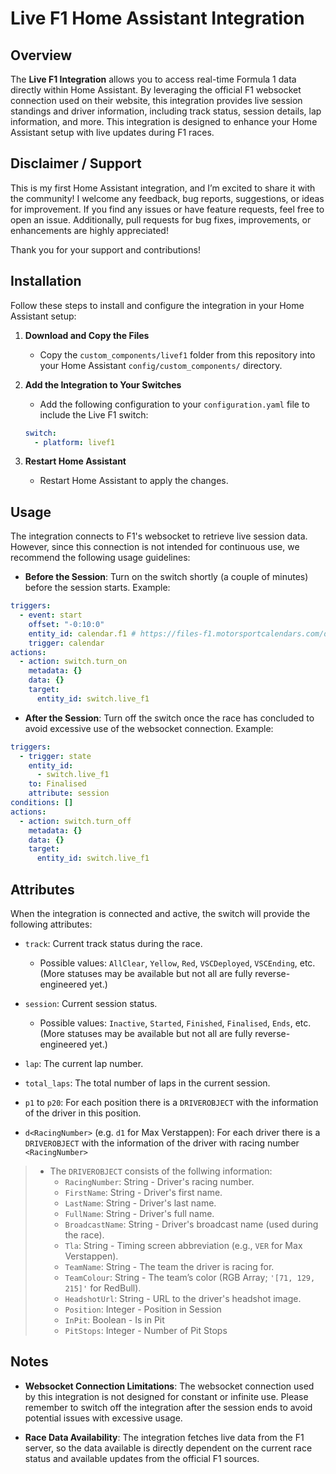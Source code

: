 # Live F1 Home Assistant Integration

## Overview

The **Live F1 Integration** allows you to access real-time Formula 1 data directly within Home Assistant. By leveraging the official F1 websocket connection used on their website, this integration provides live session standings and driver information, including track status, session details, lap information, and more. This integration is designed to enhance your Home Assistant setup with live updates during F1 races.

## Disclaimer / Support
This is my first Home Assistant integration, and I’m excited to share it with the community! I welcome any feedback, bug reports, suggestions, or ideas for improvement. If you find any issues or have feature requests, feel free to open an issue. Additionally, pull requests for bug fixes, improvements, or enhancements are highly appreciated!

Thank you for your support and contributions!


## Installation

Follow these steps to install and configure the integration in your Home Assistant setup:

1. **Download and Copy the Files**

   * Copy the `custom_components/livef1` folder from this repository into your Home Assistant `config/custom_components/` directory.

2. **Add the Integration to Your Switches**

   * Add the following configuration to your `configuration.yaml` file to include the Live F1 switch:

   ```yaml
   switch:
     - platform: livef1
   ```

3. **Restart Home Assistant**

   * Restart Home Assistant to apply the changes.


## Usage

The integration connects to F1's websocket to retrieve live session data. However, since this connection is not intended for continuous use, we recommend the following usage guidelines:

* **Before the Session**: Turn on the switch shortly (a couple of minutes) before the session starts. Example:
```yml
triggers:
  - event: start
    offset: "-0:10:0"
    entity_id: calendar.f1 # https://files-f1.motorsportcalendars.com/de/f1-calendar_p1_p2_p3_qualifying_sprint_gp.ics
    trigger: calendar
actions:
  - action: switch.turn_on
    metadata: {}
    data: {}
    target:
      entity_id: switch.live_f1
```

* **After the Session**: Turn off the switch once the race has concluded to avoid excessive use of the websocket connection. Example:
```yml
triggers:
  - trigger: state
    entity_id:
      - switch.live_f1
    to: Finalised
    attribute: session
conditions: []
actions:
  - action: switch.turn_off
    metadata: {}
    data: {}
    target:
      entity_id: switch.live_f1
```

## Attributes

When the integration is connected and active, the switch will provide the following attributes:

* `track`: Current track status during the race.

  * Possible values: `AllClear`, `Yellow`, `Red`, `VSCDeployed`, `VSCEnding`, etc. (More statuses may be available but not all are fully reverse-engineered yet.)

* `session`: Current session status.

  * Possible values: `Inactive`, `Started`, `Finished`, `Finalised`, `Ends`, etc. (More statuses may be available but not all are fully reverse-engineered yet.)

* `lap`: The current lap number.

* `total_laps`: The total number of laps in the current session.

* `p1` to `p20`: For each position there is a `DRIVEROBJECT` with the information of the driver in this position.

* `d<RacingNumber>` (e.g. `d1` for Max Verstappen): For each driver there is a `DRIVEROBJECT` with the information of the driver with racing number `<RacingNumber>`


> * The `DRIVEROBJECT` consists of the follwing information:
>   * `RacingNumber`: String - Driver's racing number.
>   * `FirstName`: String - Driver's first name.
>   * `LastName`: String - Driver's last name.
>   * `FullName`: String - Driver's full name.
>   * `BroadcastName`: String - Driver's broadcast name (used during the race).
>   * `Tla`: String - Timing screen abbreviation (e.g., `VER` for Max Verstappen).
>   * `TeamName`: String - The team the driver is racing for.
>   * `TeamColour`: String - The team’s color (RGB Array; `'[71, 129, 215]'` for RedBull).
>   * `HeadshotUrl`: String - URL to the driver's headshot image.
>   * `Position`: Integer - Position in Session
>   * `InPit`: Boolean - Is in Pit
>   * `PitStops`: Integer - Number of Pit Stops


## Notes

* **Websocket Connection Limitations**: The websocket connection used by this integration is not designed for constant or infinite use. Please remember to switch off the integration after the session ends to avoid potential issues with excessive usage.

* **Race Data Availability**: The integration fetches live data from the F1 server, so the data available is directly dependent on the current race status and available updates from the official F1 sources.
